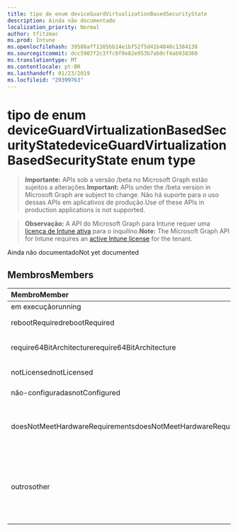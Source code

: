 ```yaml
---
title: tipo de enum deviceGuardVirtualizationBasedSecurityState
description: Ainda não documentado
localization_priority: Normal
author: tfitzmac
ms.prod: Intune
ms.openlocfilehash: 39588aff1385bb14e1bf52f5d41b4848c1384138
ms.sourcegitcommit: dcc5907f2c3ffc0f0e82e953b7ab9cf4ab938360
ms.translationtype: MT
ms.contentlocale: pt-BR
ms.lasthandoff: 01/23/2019
ms.locfileid: "29399763"
---
```

# <a name="deviceguardvirtualizationbasedsecuritystate-enum-type"></a><span data-ttu-id="6faac-103">tipo de enum deviceGuardVirtualizationBasedSecurityState</span><span class="sxs-lookup"><span data-stu-id="6faac-103">deviceGuardVirtualizationBasedSecurityState enum type</span></span>

> <span data-ttu-id="6faac-104">**Importante:** APIs sob a versão /beta no Microsoft Graph estão sujeitos a alterações.</span><span class="sxs-lookup"><span data-stu-id="6faac-104">**Important:** APIs under the /beta version in Microsoft Graph are subject to change.</span></span> <span data-ttu-id="6faac-105">Não há suporte para o uso dessas APIs em aplicativos de produção.</span><span class="sxs-lookup"><span data-stu-id="6faac-105">Use of these APIs in production applications is not supported.</span></span>

> <span data-ttu-id="6faac-106">**Observação:** A API do Microsoft Graph para Intune requer uma [licença de Intune ativa](https://go.microsoft.com/fwlink/?linkid=839381) para o inquilino.</span><span class="sxs-lookup"><span data-stu-id="6faac-106">**Note:** The Microsoft Graph API for Intune requires an [active Intune license](https://go.microsoft.com/fwlink/?linkid=839381) for the tenant.</span></span>

<span data-ttu-id="6faac-107">Ainda não documentado</span><span class="sxs-lookup"><span data-stu-id="6faac-107">Not yet documented</span></span>

## <a name="members"></a><span data-ttu-id="6faac-108">Membros</span><span class="sxs-lookup"><span data-stu-id="6faac-108">Members</span></span>
|<span data-ttu-id="6faac-109">Membro</span><span class="sxs-lookup"><span data-stu-id="6faac-109">Member</span></span>|<span data-ttu-id="6faac-110">Valor</span><span class="sxs-lookup"><span data-stu-id="6faac-110">Value</span></span>|<span data-ttu-id="6faac-111">Descrição</span><span class="sxs-lookup"><span data-stu-id="6faac-111">Description</span></span>|
|:---|:---|:---|
|<span data-ttu-id="6faac-112">em execução</span><span class="sxs-lookup"><span data-stu-id="6faac-112">running</span></span>|<span data-ttu-id="6faac-113">0</span><span class="sxs-lookup"><span data-stu-id="6faac-113">0</span></span>|<span data-ttu-id="6faac-114">Executando</span><span class="sxs-lookup"><span data-stu-id="6faac-114">Running</span></span>|
|<span data-ttu-id="6faac-115">rebootRequired</span><span class="sxs-lookup"><span data-stu-id="6faac-115">rebootRequired</span></span>|<span data-ttu-id="6faac-116">1</span><span class="sxs-lookup"><span data-stu-id="6faac-116">1</span></span>|<span data-ttu-id="6faac-117">Raiz necessário</span><span class="sxs-lookup"><span data-stu-id="6faac-117">Root required</span></span>|
|<span data-ttu-id="6faac-118">require64BitArchitecture</span><span class="sxs-lookup"><span data-stu-id="6faac-118">require64BitArchitecture</span></span>|<span data-ttu-id="6faac-119">2</span><span class="sxs-lookup"><span data-stu-id="6faac-119">2</span></span>|<span data-ttu-id="6faac-120">arquitetura de 64 bits necessária</span><span class="sxs-lookup"><span data-stu-id="6faac-120">64 bit architecture required</span></span>|
|<span data-ttu-id="6faac-121">notLicensed</span><span class="sxs-lookup"><span data-stu-id="6faac-121">notLicensed</span></span>|<span data-ttu-id="6faac-122">3</span><span class="sxs-lookup"><span data-stu-id="6faac-122">3</span></span>|<span data-ttu-id="6faac-123">Não licenciado</span><span class="sxs-lookup"><span data-stu-id="6faac-123">Not licensed</span></span>|
|<span data-ttu-id="6faac-124">não-configuradas</span><span class="sxs-lookup"><span data-stu-id="6faac-124">notConfigured</span></span>|<span data-ttu-id="6faac-125">4</span><span class="sxs-lookup"><span data-stu-id="6faac-125">4</span></span>|<span data-ttu-id="6faac-126">Não configurado</span><span class="sxs-lookup"><span data-stu-id="6faac-126">Not configured</span></span>|
|<span data-ttu-id="6faac-127">doesNotMeetHardwareRequirements</span><span class="sxs-lookup"><span data-stu-id="6faac-127">doesNotMeetHardwareRequirements</span></span>|<span data-ttu-id="6faac-128">5</span><span class="sxs-lookup"><span data-stu-id="6faac-128">5</span></span>|<span data-ttu-id="6faac-129">Sistema não atende aos requisitos de hardware</span><span class="sxs-lookup"><span data-stu-id="6faac-129">System does not meet hardware requirements</span></span>|
|<span data-ttu-id="6faac-130">outros</span><span class="sxs-lookup"><span data-stu-id="6faac-130">other</span></span>|<span data-ttu-id="6faac-131">42</span><span class="sxs-lookup"><span data-stu-id="6faac-131">42</span></span>|<span data-ttu-id="6faac-132">Outros.</span><span class="sxs-lookup"><span data-stu-id="6faac-132">Other.</span></span> <span data-ttu-id="6faac-133">Logs de eventos no microsoft-Windows-DeviceGuard ter mais detalhes.</span><span class="sxs-lookup"><span data-stu-id="6faac-133">Event logs in microsoft-Windows-DeviceGuard have more details.</span></span>|




